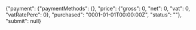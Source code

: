  {"payment": {"paymentMethods": {}, "price": {"gross": 0, "net": 0, "vat": 0, "vatRatePerc": 0}, "purchased": "0001-01-01T00:00:00Z", "status": ""}, "submit": null}
